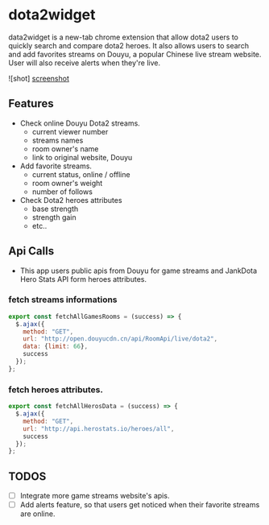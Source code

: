 # dota2widget

data2widget is a new-tab chrome extension that allow dota2 users to quickly search and compare dota2 heroes. It also allows users to search and add favorites streams on Douyu, a popular Chinese live stream website. User will also receive alerts when they're live.

![shot] [screenshot]

[screenshot]: ./docs/ScreenShot

## Features

* Check online Douyu Dota2 streams.
  * current viewer number
  * streams names
  * room owner's name
  * link to original website, Douyu
* Add favorite streams.
  * current status, online / offline
  * room owner's weight
  * number of follows
* Check Dota2 heroes attributes
  * base strength
  * strength gain
  * etc..

## Api Calls

* This app users public apis from Douyu for game streams and JankDota Hero Stats API form heroes attributes.

### fetch streams informations
```javascript
export const fetchAllGamesRooms = (success) => {
  $.ajax({
    method: "GET",
    url: "http://open.douyucdn.cn/api/RoomApi/live/dota2",
    data: {limit: 66},
    success
  });
};
```
### fetch heroes attributes.
```javascript
export const fetchAllHerosData = (success) => {
  $.ajax({
    method: "GET",
    url: "http://api.herostats.io/heroes/all",
    success
  });
};
```

## TODOS

- [ ] Integrate more game streams website's apis.
- [ ] Add alerts feature, so that users get noticed when their favorite streams are online.
